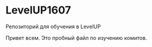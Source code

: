 # LevelUP1607
Репозиторий для обучения в LevelUP

Привет всем. Это пробный файл по изучению комитов.
